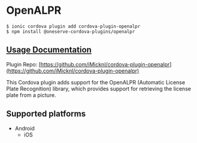 # OpenALPR

```
$ ionic cordova plugin add cordova-plugin-openalpr
$ npm install @oneserve-cordova-plugins/openalpr
```

## [Usage Documentation](https://oneserve.gitbook.io/oneserve-cordova-plugins/plugins/openalpr/)

Plugin Repo: [https://github.com/iMicknl/cordova-plugin-openalpr](https://github.com/iMicknl/cordova-plugin-openalpr)

This Cordova plugin adds support for the OpenALPR (Automatic License Plate Recognition) library, which provides support for retrieving the license plate from a picture.

## Supported platforms

- Android
  - iOS
  


